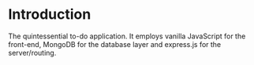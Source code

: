 # Introduction
The quintessential to-do application. It employs vanilla JavaScript for the front-end, MongoDB for the database layer and express.js for the server/routing.

